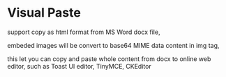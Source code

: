# Visual Paste

support copy as html format from MS Word docx file, 

embeded images will be convert to base64 MIME data content in img tag,

this let you can copy and paste whole content from docx to online web editor, such as Toast UI editor, TinyMCE, CKEditor

